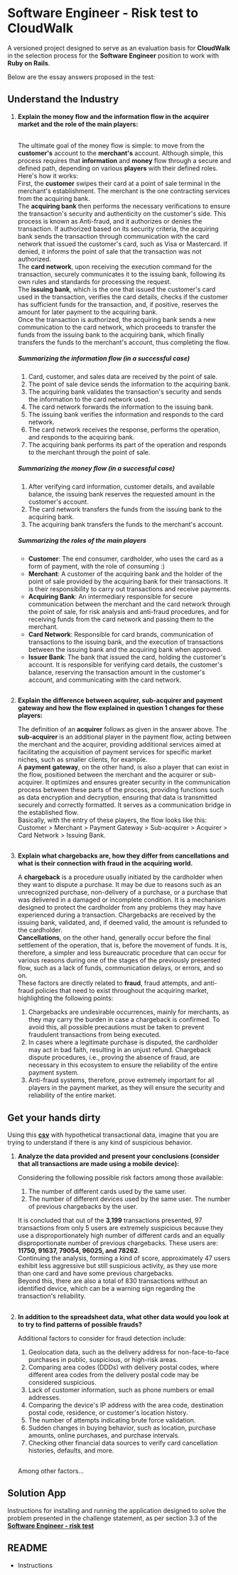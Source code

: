 # Software Engineer - Risk test to CloudWalk

A versioned project designed to serve as an evaluation basis for **CloudWalk** in the selection process for the **Software Engineer** position to work with **Ruby on Rails**.
  
Below are the essay answers proposed in the test:

## Understand the Industry

 1. **Explain the money flow and the information flow in the acquirer market and the role of the main players:**

    \
    The ultimate goal of the money flow is simple: to move from the **customer's** account to the **merchant's** account. Although simple, this process requires that **information** and **money** flow through a secure and defined path, depending on various **players** with their defined roles. Here's how it works:
    \
    First, the **customer** swipes their card at a point of sale terminal in the merchant's establishment. The merchant is the one contracting services from the acquiring bank.
    \
    The **acquiring bank** then performs the necessary verifications to ensure the transaction's security and authenticity on the customer's side. This process is known as Anti-fraud, and it authorizes or denies the transaction. If authorized based on its security criteria, the acquiring bank sends the transaction through communication with the card network that issued the customer's card, such as Visa or Mastercard. If denied, it informs the point of sale that the transaction was not authorized.
    \
    The **card network**, upon receiving the execution command for the transaction, securely communicates it to the issuing bank, following its own rules and standards for processing the request.
    \
    The **issuing bank**, which is the one that issued the customer's card used in the transaction, verifies the card details, checks if the customer has sufficient funds for the transaction, and, if positive, reserves the amount for later payment to the acquiring bank.
    \
    Once the transaction is authorized, the acquiring bank sends a new communication to the card network, which proceeds to transfer the funds from the issuing bank to the acquiring bank, which finally transfers the funds to the merchant's account, thus completing the flow.

    ##### Summarizing the information flow (in a successful case)
    1. Card, customer, and sales data are received by the point of sale.
    2. The point of sale device sends the information to the acquiring bank.
    3. The acquiring bank validates the transaction's security and sends the information to the card network used.
    4. The card network forwards the information to the issuing bank.
    5. The issuing bank verifies the information and responds to the card network.
    6. The card network receives the response, performs the operation, and responds to the acquiring bank.
    7. The acquiring bank performs its part of the operation and responds to the merchant through the point of sale.
    
    ##### Summarizing the money flow (in a successful case)
    1. After verifying card information, customer details, and available balance, the issuing bank reserves the requested amount in the customer's account.
    2. The card network transfers the funds from the issuing bank to the acquiring bank.
    3. The acquiring bank transfers the funds to the merchant's account.

    ##### Summarizing the roles of the main players
    - **Customer**: The end consumer, cardholder, who uses the card as a form of payment, with the role of consuming :)
    - **Merchant**: A customer of the acquiring bank and the holder of the point of sale provided by the acquiring bank for their transactions. It is their responsibility to carry out transactions and receive payments.
    - **Acquiring Bank**: An intermediary responsible for secure communication between the merchant and the card network through the point of sale, for risk analysis and anti-fraud procedures, and for receiving funds from the card network and passing them to the merchant.
    - **Card Network**: Responsible for card brands, communication of transactions to the issuing bank, and the execution of transactions between the issuing bank and the acquiring bank when approved.
    - **Issuer Bank**: The bank that issued the card, holding the customer's account. It is responsible for verifying card details, the customer's balance, reserving the transaction amount in the customer's account, and communicating with the card network.

    ##

 2. **Explain the difference between acquirer, sub-acquirer and payment gateway and how the flow explained in question 1 changes for these players:**

    The definition of an **acquirer** follows as given in the answer above. The **sub-acquirer** is an additional player in the payment flow, acting between the merchant and the acquirer, providing additional services aimed at facilitating the acquisition of payment services for specific market niches, such as smaller clients, for example.
    \
    A **payment gateway**, on the other hand, is also a player that can exist in the flow, positioned between the merchant and the acquirer or sub-acquirer. It optimizes and ensures greater security in the communication process between these parts of the process, providing functions such as data encryption and decryption, ensuring that data is transmitted securely and correctly formatted. It serves as a communication bridge in the established flow.
    \
    Basically, with the entry of these players, the flow looks like this: Customer > Merchant > Payment Gateway > Sub-acquirer > Acquirer > Card Network > Issuing Bank.
    
    ##


3. **Explain what chargebacks are, how they differ from cancellations and what is their connection with fraud in the acquiring world.**

    A **chargeback** is a procedure usually initiated by the cardholder when they want to dispute a purchase. It may be due to reasons such as an unrecognized purchase, non-delivery of a purchase, or a purchase that was delivered in a damaged or incomplete condition. It is a mechanism designed to protect the cardholder from any problems they may have experienced during a transaction. Chargebacks are received by the issuing bank, validated, and, if deemed valid, the amount is refunded to the cardholder.
    \
    **Cancellations**, on the other hand, generally occur before the final settlement of the operation, that is, before the movement of funds. It is, therefore, a simpler and less bureaucratic procedure that can occur for various reasons during one of the stages of the previously presented flow, such as a lack of funds, communication delays, or errors, and so on.
    \
    These factors are directly related to **fraud**, fraud attempts, and anti-fraud policies that need to exist throughout the acquiring market, highlighting the following points:
    1. Chargebacks are undesirable occurrences, mainly for merchants, as they may carry the burden in case a chargeback is confirmed. To avoid this, all possible precautions must be taken to prevent fraudulent transactions from being executed.
    2. In cases where a legitimate purchase is disputed, the cardholder may act in bad faith, resulting in an unjust refund. Chargeback dispute procedures, i.e., proving the absence of fraud, are necessary in this ecosystem to ensure the reliability of the entire payment system.
    3. Anti-fraud systems, therefore, prove extremely important for all players in the payment market, as they will ensure the security and reliability of the entire market.

## Get your hands dirty

Using this [**csv**](https://gist.github.com/cloudwalk-tests/76993838e65d7e0f988f40f1b1909c97#file-transactional-sample-csv) with hypothetical transactional data, imagine that you are trying to understand if there is any kind of suspicious behavior.

1. **Analyze the data provided and present your conclusions (consider that all transactions are made using a mobile device):**

    Considering the following possible risk factors among those available:
    1. The number of different cards used by the same user.
    2. The number of different devices used by the same user.
    The number of previous chargebacks by the user.

    It is concluded that out of the **3,199** transactions presented, 97 transactions from only 5 users are extremely suspicious because they use a disproportionately high number of different cards and an equally disproportionate number of previous chargebacks. These users are: **11750, 91637, 79054, 96025, and 78262**.
    \
    Continuing the analysis, forming a kind of score, approximately 47 users exhibit less aggressive but still suspicious activity, as they use more than one card and have some previous chargebacks.
    \
    Beyond this, there are also a total of 830 transactions without an identified device, which can be a warning sign regarding the transaction's reliability.
    ##

2. **In addition to the spreadsheet data, what other data would you look at to try to find patterns of possible frauds?**

    Additional factors to consider for fraud detection include:
    1. Geolocation data, such as the delivery address for non-face-to-face purchases in public, suspicious, or high-risk areas.
    2. Comparing area codes (DDDs) with delivery postal codes, where different area codes from the delivery postal code may be considered suspicious.
    3. Lack of customer information, such as phone numbers or email addresses.
    4. Comparing the device's IP address with the area code, destination postal code, residence, or customer's location history.
    5. The number of attempts indicating brute force validation.
    6. Sudden changes in buying behavior, such as location, purchase amounts, online purchases, and purchase intervals.
    7. Checking other financial data sources to verify card cancellation histories, defaults, and more.
    ##
    Among other factors...


## Solution App

Instructions for installing and running the application designed to solve the problem presented in the challenge statement, as per section 3.3 of the **[Software Engineer - risk test](https://gist.github.com/cloudwalk-tests/76993838e65d7e0f988f40f1b1909c97#33---solve-the-problem)**

## README

- Instructions
